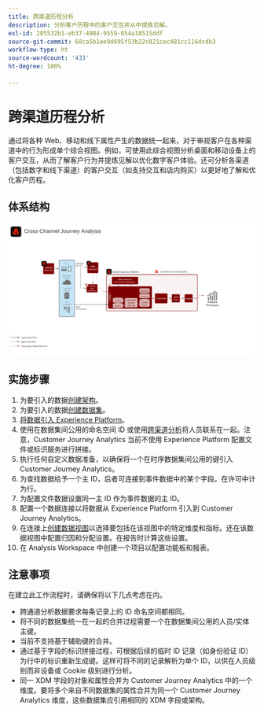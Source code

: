 ```yaml
---
title: 跨渠道历程分析
description: 分析客户历程中的客户交互并从中提炼见解。
exl-id: 285532b1-eb37-4984-9559-054a18515ddf
source-git-commit: 68ca5b1ee9d695f53b22c821cec481cc116dcdb3
workflow-type: ht
source-wordcount: '433'
ht-degree: 100%

---
```


# 跨渠道历程分析

通过将各种 Web、移动和线下属性产生的数据统一起来，对于审视客户在各种渠道中的行为形成单个综合视图。例如，可使用此综合视图分析桌面和移动设备上的客户交互，从而了解客户行为并提炼见解以优化数字客户体验。还可分析各渠道（包括数字和线下渠道）的客户交互（如支持交互和店内购买）以更好地了解和优化客户历程。

## 体系结构

![跨渠道体系结构](assets/cross-channel-architecture.svg)

## 实施步骤

1. 为要引入的数据[创建架构](https://experienceleague.adobe.com/docs/experience-platform/xdm/tutorials/create-schema-ui.html?lang=zh-Hans)。
1. 为要引入的数据[创建数据集](https://experienceleague.adobe.com/docs/platform-learn/tutorials/data-ingestion/create-datasets-and-ingest-data.html)。
1. [将数据引入 Experience Platform](https://experienceleague.adobe.com/docs/platform-learn/tutorials/data-ingestion/understanding-data-ingestion.html)。
1. 使用在数据集间公用的命名空间 ID 或使用[跨渠道分析](/help/connections/cca/overview.md)将人员联系在一起。注意，Customer Journey Analytics 当前不使用 Experience Platform 配置文件或标识服务进行拼接。
1. 执行任何自定义数据准备，以确保将一个在时序数据集间公用的键引入 Customer Journey Analytics。
1. 为查找数据给予一个主 ID，后者可连接到事件数据中的某个字段。在许可中计为行。
1. 为配置文件数据设置同一主 ID 作为事件数据的主 ID。
1. 配置一个数据连接以将数据从 Experience Platform 引入到 Customer Journey Analytics。
1. 在连接上[创建数据视图](/help/data-views/create-dataview.md)以选择要包括在该视图中的特定维度和指标。还在该数据视图中配置归因和分配设置。在报告时计算这些设置。
1. 在 Analysis Workspace 中创建一个项目以配置功能板和报表。

## 注意事项

在建立此工作流程时，请确保将以下几点考虑在内。

* 跨通道分析数据要求每条记录上的 ID 命名空间都相同。
* 将不同的数据集统一在一起的合并过程需要一个在数据集间公用的人员/实体主键。
* 当前不支持基于辅助键的合并。
* 通过基于字段的标识拼接过程，可根据后续的临时 ID 记录（如身份验证 ID）为行中的标识重新生成键。这样可将不同的记录解析为单个 ID，以供在人员级别而非设备或 Cookie 级别进行分析。
* 同一 XDM 字段的对象和属性合并为 Customer Journey Analytics 中的一个维度。要将多个来自不同数据集的属性合并为同一个 Customer Journey Analytics 维度，这些数据集应引用相同的 XDM 字段或架构。
